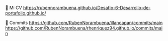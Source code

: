 👋 Mi CV https://rubennorambuena.github.io/Desafio-6-Desarrollo-de-portafolio.github.io/

 :rocket: Commits
          https://github.com/RubenNorambuena/illancapan/commits/main
          https://github.com/RubenNorambuena/rhenriquez94.github.io/commits/main
